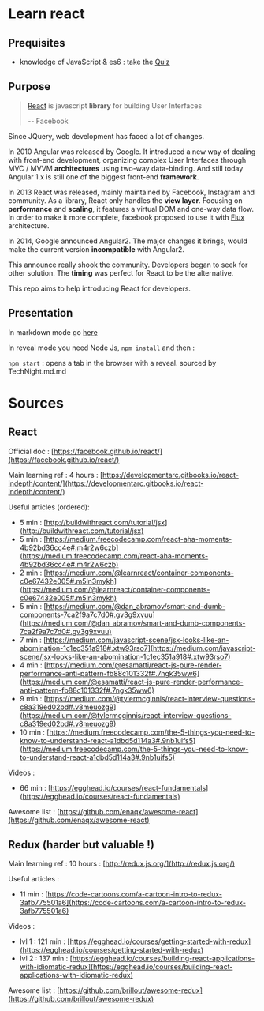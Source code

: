 # Learn react

## Prequisites

- knowledge of JavaScript & es6 : take the [Quiz](docs/Quiz.md)

## Purpose

> [React](https://facebook.github.io/react/) is javascript **library** for building User Interfaces
>
> -- Facebook

Since JQuery, web development has faced a lot of changes.

In 2010 Angular was released by Google.
It introduced a new way of dealing with front-end development, organizing complex User Interfaces through MVC / MVVM **architectures** using two-way data-binding.
And still today Angular 1.x is still one of the biggest front-end **framework**.

In 2013 React was released, mainly maintained by Facebook, Instagram and community.
As a library, React only handles the **view layer**. Focusing on **performance** and **scaling**, it features a virtual DOM and one-way data flow.
In order to make it more complete, facebook proposed to use it with [Flux](https://code-cartoons.com/a-cartoon-guide-to-flux-6157355ab207#.zayn2ojof) architecture.

In 2014, Google announced Angular2. The major changes it brings, would make the current version **incompatible** with Angular2.

This announce really shook the community. Developers began to seek for other solution. The **timing** was perfect for React to be the alternative.

This repo aims to help introducing React for developers.


## Presentation

In markdown mode go [here](docs/TechNight.md)

In reveal mode you need Node Js, `npm install` and then :

`npm start` : opens a tab in the browser with a reveal. sourced by TechNight.md.md

# Sources

## React

Official doc : [https://facebook.github.io/react/](https://facebook.github.io/react/)

Main learning ref : 4 hours : [https://developmentarc.gitbooks.io/react-indepth/content/](https://developmentarc.gitbooks.io/react-indepth/content/)

Useful articles (ordered):
- 5 min : [http://buildwithreact.com/tutorial/jsx](http://buildwithreact.com/tutorial/jsx)
- 5 min : [https://medium.freecodecamp.com/react-aha-moments-4b92bd36cc4e#.m4r2w6czb](https://medium.freecodecamp.com/react-aha-moments-4b92bd36cc4e#.m4r2w6czb)
- 2 min : [https://medium.com/@learnreact/container-components-c0e67432e005#.m5ln3mykh](https://medium.com/@learnreact/container-components-c0e67432e005#.m5ln3mykh)
- 5 min : [https://medium.com/@dan_abramov/smart-and-dumb-components-7ca2f9a7c7d0#.gv3g9xvuu](https://medium.com/@dan_abramov/smart-and-dumb-components-7ca2f9a7c7d0#.gv3g9xvuu)
- 7 min : [https://medium.com/javascript-scene/jsx-looks-like-an-abomination-1c1ec351a918#.xtw93rso7](https://medium.com/javascript-scene/jsx-looks-like-an-abomination-1c1ec351a918#.xtw93rso7)
- 4 min : [https://medium.com/@esamatti/react-js-pure-render-performance-anti-pattern-fb88c101332f#.7ngk35ww6](https://medium.com/@esamatti/react-js-pure-render-performance-anti-pattern-fb88c101332f#.7ngk35ww6)
- 9 min : [https://medium.com/@tylermcginnis/react-interview-questions-c8a319ed02bd#.v8meuozg9](https://medium.com/@tylermcginnis/react-interview-questions-c8a319ed02bd#.v8meuozg9)
- 10 min : [https://medium.freecodecamp.com/the-5-things-you-need-to-know-to-understand-react-a1dbd5d114a3#.9nb1uifs5](https://medium.freecodecamp.com/the-5-things-you-need-to-know-to-understand-react-a1dbd5d114a3#.9nb1uifs5)

Videos :
- 66 min : [https://egghead.io/courses/react-fundamentals](https://egghead.io/courses/react-fundamentals)

Awesome list : [https://github.com/enaqx/awesome-react](https://github.com/enaqx/awesome-react)

## Redux (harder but valuable !)

Main learning ref : 10 hours : [http://redux.js.org/](http://redux.js.org/)

Useful articles :

- 11 min : [https://code-cartoons.com/a-cartoon-intro-to-redux-3afb775501a6](https://code-cartoons.com/a-cartoon-intro-to-redux-3afb775501a6)

Videos :
- lvl 1 : 121 min : [https://egghead.io/courses/getting-started-with-redux](https://egghead.io/courses/getting-started-with-redux)
- lvl 2 : 137 min : [https://egghead.io/courses/building-react-applications-with-idiomatic-redux](https://egghead.io/courses/building-react-applications-with-idiomatic-redux)

Awesome list : [https://github.com/brillout/awesome-redux](https://github.com/brillout/awesome-redux)
